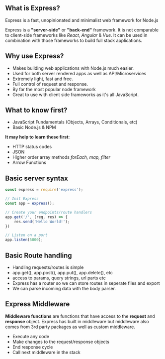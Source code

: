 ## What is Express?

Express is a fast, unopinionated and minimalist web framework for Node.js

Express is a **"server-side"** or **"back-end"** framework. It is not comparable to client-side frameworks like *React*, *Angular* & *Vue*. It can be used in combination with those frameworks to build full stack applications.

## Why use Express?

- Makes building web applications with Node.js much easier.
- Used for both server rendered apps as well as API/Microservices
- Extremely light, fast and free.
- Full control of request and response.
- By far the most popular node framework
- Great to use with client side frameworks as it's all JavaScript.

## What to know first?
- JavaScript Fundamentals (Objects, Arrays, Conditionals, etc)
- Basic Node.js & NPM

**It may help to learn these first:**
- HTTP status codes
- JSON
- Higher order array methods *forEach, map, filter*
- Arrow Functions

## Basic server syntax
```Javascript
const express = require('express');

// Init Express
const app = express();

// Create your endpoints/route handlers
app.get('/', (req, res) => {
    res.send('Hello World!');
})

// Listen on a port
app.listen(5000);
```

## Basic Route handling
- Handling requests/routes is simple
- app.get(), app.post(), app.put(), app.delete(), etc
- access to params, query strings, url parts etc
- Express has a router so we can store routes in seperate files and export
- We can parse incoming data with the body parser.

## Express Middleware 
**Middleware functions** are functions that have access to the **request** and **response** object. Express has built in middleware but middleware also comes from 3rd party packages as well as custom middleware.

- Execute any code
- Make changes to the request/response objects
- End response cycle
- Call next middleware in the stack

